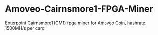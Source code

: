 # Amoveo-Cairnsmore1-FPGA-Miner
Enterpoint Cairnsmore1 (CM1) fpga miner for Amoveo Coin, hashrate: 1500MH/s per card
